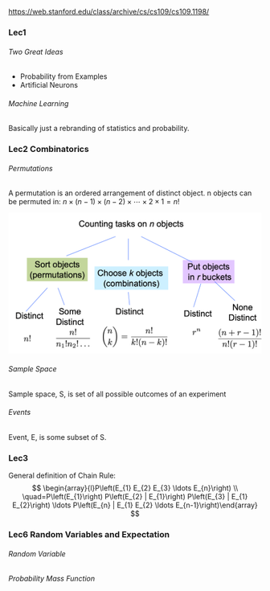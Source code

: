 https://web.stanford.edu/class/archive/cs/cs109/cs109.1198/

### Lec1

###### Two Great Ideas
* Probability from Examples
* Artificial Neurons

###### Machine Learning
Basically just a rebranding of statistics and probability.

### Lec2 Combinatorics

###### Permutations
A permutation is an ordered arrangement of distinct object. n objects can be permuted in:
$n \times(n-1) \times(n-2) \times \cdots \times 2 \times 1=n !$

![](./Images/1.png)

###### Sample Space
Sample space, S, is set of all possible outcomes of an experiment

###### Events
Event, E, is some subset of S.

### Lec3
General definition of Chain Rule:
$$
\begin{array}{l}P\left(E_{1} E_{2} E_{3} \ldots E_{n}\right) \\ \quad=P\left(E_{1}\right) P\left(E_{2} | E_{1}\right) P\left(E_{3} | E_{1} E_{2}\right) \ldots P\left(E_{n} | E_{1} E_{2} \ldots E_{n-1}\right)\end{array}
$$

### Lec6 Random Variables and Expectation
###### Random Variable

###### Probability Mass Function


